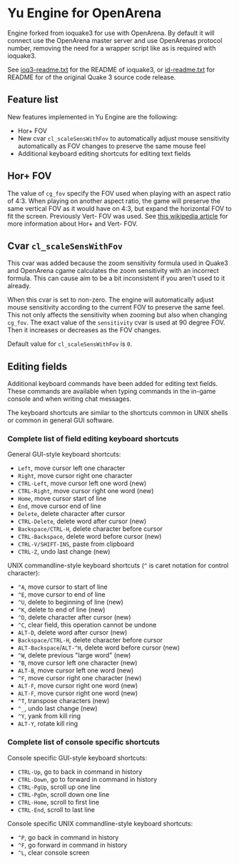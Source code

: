 Yu Engine for OpenArena
=======================

Engine forked from ioquake3 for use with OpenArena. By default it will connect
use the OpenArena master server and use OpenArenas protocol number, removing the
need for a wrapper script like as is required with ioquake3.

See [ioq3-readme.txt](./ioq3-readme.txt) for the README of ioquake3, or
[id-readme.txt](./id-readme.txt) for README for of the original Quake 3 source
code release.

Feature list
------------

New features implemented in Yu Engine are the following:

- Hor+ FOV
- New cvar `cl_scaleSensWithFov` to automatically adjust mouse sensitivity
  automatically as FOV changes to preserve the same mouse feel
- Additional keyboard editing shortcuts for editing text fields

Hor+ FOV
--------

The value of `cg_fov` specify the FOV used when playing with an aspect ratio of
4:3. When playing on another aspect ratio, the game will preserve the same
vertical FOV as it would have on 4:3, but expand the horizontal FOV to fit the
screen. Previously Vert- FOV was used. See [this wikipedia article][fov] for
more information about Hor+ and Vert- FOV.

[fov]: https://en.wikipedia.org/wiki/Field_of_view_in_video_games

Cvar `cl_scaleSensWithFov`
--------------------------

This cvar was added because the zoom sensitivity formula used in Quake3 and
OpenArena cgame calculates the zoom sensitivity with an incorrect formula. This
can cause aim to be a bit inconsistent if you aren't used to it already.

When this cvar is set to non-zero. The engine will automatically adjust mouse
sensitivity according to the current FOV to preserve the same feel. This not
only affects the sensitivity when zooming but also when changing `cg_fov`. The
exact value of the `sensitivity` cvar is used at 90 degree FOV. Then it
increases or decreases as the FOV changes.

Default value for `cl_scaleSensWithFov` is `0`.

Editing fields
--------------

Additional keyboard commands have been added for editing text fields. These
commands are available when typing commands in the in-game console and when
writing chat messages.

The keyboard shortcuts are similar to the shortcuts common in UNIX shells or
common in general GUI software.

### Complete list of field editing keyboard shortcuts

General GUI-style keyboard shortcuts:

- `Left`, move cursor left one character
- `Right`, move cursor right one character
- `CTRL-Left`, move cursor left one word (new)
- `CTRL-Right`, move cursor right one word (new)
- `Home`, move cursor start of line
- `End`, move cursor end of line
- `Delete`, delete character after cursor
- `CTRL-Delete`, delete word after cursor (new)
- `Backspace/CTRL-H`, delete character before cursor
- `CTRL-Backspace`, delete word before cursor (new)
- `CTRL-V/SHIFT-INS`, paste from clipboard
- `CTRL-Z`, undo last change (new)

UNIX commandline-style keyboard shortcuts (`^` is caret notation for control
character):

- `^A`, move cursor to start of line
- `^E`, move cursor to end of line
- `^U`, delete to beginning of line (new)
- `^K`, delete to end of line (new)
- `^D`, delete character after cursor (new)
- `^C`, clear field, this operation cannot be undone
- `ALT-D`, delete word after cursor (new)
- `Backspace/CTRL-H`, delete character before cursor
- `ALT-Backspace`/`ALT-^H`, delete word before cursor (new)
- `^W`, delete previous "large word" (new)
- `^B`, move cursor left one character (new)
- `ALT-B`, move cursor left one word (new)
- `^F`, move cursor right one character (new)
- `ALT-F`, move cursor right one word (new)
- `ALT-F`, move cursor right one word (new)
- `^T`, transpose characters (new)
- `^_`, undo last change (new)
- `^Y`, yank from kill ring
- `ALT-Y`, rotate kill ring

### Complete list of console specific shortcuts

Console specific GUI-style keyboard shortcuts:

- `CTRL-Up`, go to back in command in history
- `CTRL-Down`, go to forward in command in history
- `CTRL-PgUp`, scroll up one line
- `CTRL-PgDn`, scroll down one line
- `CTRL-Home`, scroll to first line
- `CTRL-End`, scroll to last line

Console specific UNIX commandline-style keyboard shortcuts:

- `^P`, go back in command in history
- `^F`, go forward in command in history
- `^L`, clear console screen
